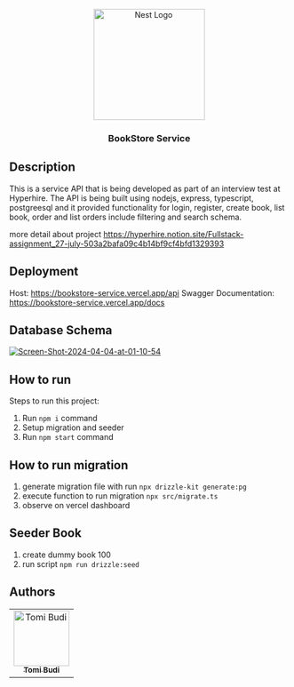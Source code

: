 <p align="center">
  <a href="http://nestjs.com/" target="blank"><img src="https://avatars.githubusercontent.com/u/122791452?s=200&v=4" width="200" alt="Nest Logo" /></a>
</p>

<h3 align="center">BookStore Service</h3>

## Description
This is a service API that is being developed as part of an interview test at Hyperhire. The API is being built using nodejs, express, typescript, postgreesql and it provided functionality for login, register, create book, list book, order and list orders include filtering and search schema.

more detail about project
https://hyperhire.notion.site/Fullstack-assignment_27-july-503a2bafa09c4b14bf9cf4bfd1329393


## Deployment
Host: https://bookstore-service.vercel.app/api
Swagger Documentation: https://bookstore-service.vercel.app/docs

## Database Schema
<a href="https://ibb.co/mJnhLBh"><img src="https://i.ibb.co/K6tVMGV/Screen-Shot-2024-04-04-at-01-10-54.png" alt="Screen-Shot-2024-04-04-at-01-10-54" border="0"></a>

## How to run

Steps to run this project:

1. Run `npm i` command
2. Setup migration and seeder
3. Run `npm start` command


## How to run migration
1. generate migration file with run `npx drizzle-kit generate:pg`
2. execute function to run migration `npx src/migrate.ts`
3. observe on vercel dashboard

## Seeder Book
1. create dummy book 100
2. run script `npm run drizzle:seed`


## Authors

<table>
  <tr>
    <td align="center"><a href="https://github.com/tomibudis"><img src="https://github.com/tomibudis.png?size=100" width="100px;" alt="Tomi Budi"/><br /><sub><b>Tomi Budi</b></sub></a><br /></td>
  </tr>
</table>